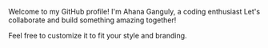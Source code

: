 Welcome to my GitHub profile! I'm Ahana Ganguly, a coding enthusiast  Let's collaborate and build something amazing together!

Feel free to customize it to fit your style and branding.
<!---
AhanaGanguly965/AhanaGanguly965 is a ✨ special ✨ repository because its `README.md` (this file) appears on your GitHub profile.
You can click the Preview link to take a look at your changes.
--->
